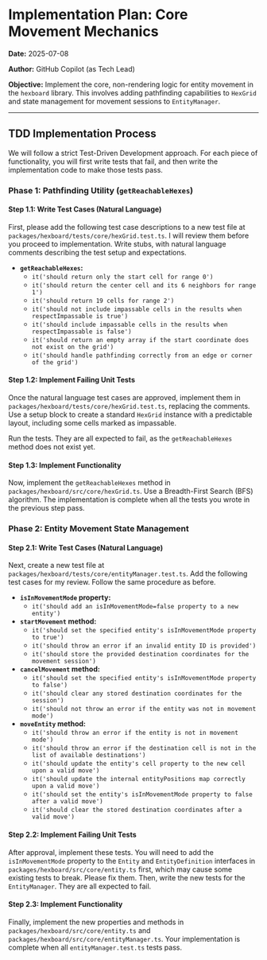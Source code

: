 # Implementation Plan: Core Movement Mechanics

**Date:** 2025-07-08

**Author:** GitHub Copilot (as Tech Lead)

**Objective:** Implement the core, non-rendering logic for entity movement in
the `hexboard` library. This involves adding pathfinding capabilities to
`HexGrid` and state management for movement sessions to `EntityManager`.

---

## TDD Implementation Process

We will follow a strict Test-Driven Development approach. For each piece of
functionality, you will first write tests that fail, and then write the
implementation code to make those tests pass.

### Phase 1: Pathfinding Utility (`getReachableHexes`)

#### Step 1.1: Write Test Cases (Natural Language)

First, please add the following test case descriptions to a new test file at
`packages/hexboard/tests/core/hexGrid.test.ts`. I will review them before you
proceed to implementation. Write stubs, with natural language comments
describing the test setup and expectations.

- **`getReachableHexes`:**
  - `it('should return only the start cell for range 0')`
  - `it('should return the center cell and its 6 neighbors for range 1')`
  - `it('should return 19 cells for range 2')`
  - `it('should not include impassable cells in the results when respectImpassable is true')`
  - `it('should include impassable cells in the results when respectImpassable is false')`
  - `it('should return an empty array if the start coordinate does not exist on the grid')`
  - `it('should handle pathfinding correctly from an edge or corner of the grid')`

#### Step 1.2: Implement Failing Unit Tests

Once the natural language test cases are approved, implement them in
`packages/hexboard/tests/core/hexGrid.test.ts`, replacing the comments. Use a
setup block to create a standard `HexGrid` instance with a predictable layout,
including some cells marked as impassable.

Run the tests. They are all expected to fail, as the `getReachableHexes` method
does not exist yet.

#### Step 1.3: Implement Functionality

Now, implement the `getReachableHexes` method in
`packages/hexboard/src/core/hexGrid.ts`. Use a Breadth-First Search (BFS)
algorithm. The implementation is complete when all the tests you wrote in the
previous step pass.

### Phase 2: Entity Movement State Management

#### Step 2.1: Write Test Cases (Natural Language)

Next, create a new test file at
`packages/hexboard/tests/core/entityManager.test.ts`. Add the following test
cases for my review. Follow the same procedure as before.

- **`isInMovementMode` property:**
  - `it('should add an isInMovementMode=false property to a new entity')`
- **`startMovement` method:**
  - `it('should set the specified entity's isInMovementMode property to true')`
  - `it('should throw an error if an invalid entity ID is provided')`
  - `it('should store the provided destination coordinates for the movement session')`
- **`cancelMovement` method:**
  - `it('should set the specified entity's isInMovementMode property to false')`
  - `it('should clear any stored destination coordinates for the session')`
  - `it('should not throw an error if the entity was not in movement mode')`
- **`moveEntity` method:**
  - `it('should throw an error if the entity is not in movement mode')`
  - `it('should throw an error if the destination cell is not in the list of available destinations')`
  - `it('should update the entity's cell property to the new cell upon a valid move')`
  - `it('should update the internal entityPositions map correctly upon a valid move')`
  - `it('should set the entity's isInMovementMode property to false after a valid move')`
  - `it('should clear the stored destination coordinates after a valid move')`

#### Step 2.2: Implement Failing Unit Tests

After approval, implement these tests. You will need to add the
`isInMovementMode` property to the `Entity` and `EntityDefinition` interfaces in
`packages/hexboard/src/core/entity.ts` first, which may cause some existing
tests to break. Please fix them. Then, write the new tests for the
`EntityManager`. They are all expected to fail.

#### Step 2.3: Implement Functionality

Finally, implement the new properties and methods in
`packages/hexboard/src/core/entity.ts` and
`packages/hexboard/src/core/entityManager.ts`. Your implementation is complete
when all `entityManager.test.ts` tests pass.
